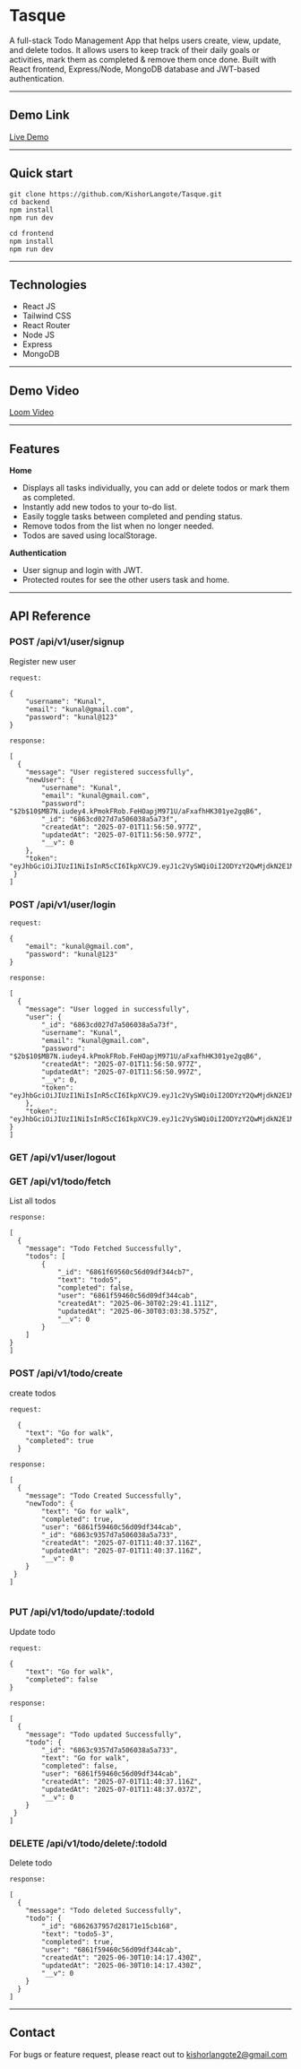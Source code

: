 # Tasque

A full-stack Todo Management App that helps users create, view, update, and delete todos. It allows users to keep track of their daily goals or activities, mark them as completed & remove them once done. 
Built with React frontend, Express/Node, MongoDB database and JWT-based authentication.

---

## Demo Link

[Live Demo](https://tasquee.vercel.app/)

---


## Quick start

```
git clone https://github.com/KishorLangote/Tasque.git
cd backend
npm install
npm run dev

cd frontend
npm install
npm run dev

```

---

## Technologies
- React JS
- Tailwind CSS
- React Router
- Node JS
- Express
- MongoDB

---

## Demo Video
[Loom Video]()

---


## Features

**Home**
- Displays all tasks individually, you can add or delete todos or mark them as completed.
- Instantly add new todos to your to-do list.
- Easily toggle tasks between completed and pending status.
- Remove todos from the list when no longer needed.
- Todos are saved using localStorage.

**Authentication**
- User signup and login with JWT.
- Protected routes for see the other users task and home.

---
## API Reference

### **POST /api/v1/user/signup**<br>
Register new user<br>
```
request: 

{
    "username": "Kunal",
    "email": "kunal@gmail.com",
    "password": "kunal@123"
}

response: 

[
  {
    "message": "User registered successfully",
    "newUser": {
        "username": "Kunal",
        "email": "kunal@gmail.com",
        "password": "$2b$10$MB7N.iudey4.kPmokFRob.FeHOapjM971U/aFxafhHK301ye2gqB6",
        "_id": "6863cd027d7a506038a5a73f",
        "createdAt": "2025-07-01T11:56:50.977Z",
        "updatedAt": "2025-07-01T11:56:50.977Z",
        "__v": 0
    },
    "token": "eyJhbGciOiJIUzI1NiIsInR5cCI6IkpXVCJ9.eyJ1c2VySWQiOiI2ODYzY2QwMjdkN2E1MDYwMzhhNWE3M2YiLCJpYXQiOjE3NTEzNzEwMTAsImV4cCI6MTc1MjIzNTAxMH0.4GCkUobG6pThqApZ7OITH8UGsMAXJ6ZY6h4tlCDcBYM"
 }
]
```

### **POST /api/v1/user/login**<br>

```
request: 

{
    "email": "kunal@gmail.com",
    "password": "kunal@123"
}

response:

[
  {
    "message": "User logged in successfully",
    "user": {
        "_id": "6863cd027d7a506038a5a73f",
        "username": "Kunal",
        "email": "kunal@gmail.com",
        "password": "$2b$10$MB7N.iudey4.kPmokFRob.FeHOapjM971U/aFxafhHK301ye2gqB6",
        "createdAt": "2025-07-01T11:56:50.977Z",
        "updatedAt": "2025-07-01T11:56:50.997Z",
        "__v": 0,
        "token": "eyJhbGciOiJIUzI1NiIsInR5cCI6IkpXVCJ9.eyJ1c2VySWQiOiI2ODYzY2QwMjdkN2E1MDYwMzhhNWE3M2YiLCJpYXQiOjE3NTEzNzEwMTAsImV4cCI6MTc1MjIzNTAxMH0.4GCkUobG6pThqApZ7OITH8UGsMAXJ6ZY6h4tlCDcBYM"
    },
    "token": "eyJhbGciOiJIUzI1NiIsInR5cCI6IkpXVCJ9.eyJ1c2VySWQiOiI2ODYzY2QwMjdkN2E1MDYwMzhhNWE3M2YiLCJpYXQiOjE3NTEzNzExODUsImV4cCI6MTc1MjIzNTE4NX0.mFkiFyB7Q0SCF10Hqoh2P8pjCyWnnBTX7mvGQQLUphA"
}
]

```
### **GET /api/v1/user/logout**<br> 

### **GET /api/v1/todo/fetch**<br>
List all todos<br>
```
response:

[
  {
    "message": "Todo Fetched Successfully",
    "todos": [
        {
            "_id": "6861f69560c56d09df344cb7",
            "text": "todo5",
            "completed": false,
            "user": "6861f59460c56d09df344cab",
            "createdAt": "2025-06-30T02:29:41.111Z",
            "updatedAt": "2025-06-30T03:03:38.575Z",
            "__v": 0
        }
    ]
}
]

```
### **POST /api/v1/todo/create**<br>
create todos<br>
```
request:

  {
    "text": "Go for walk",
    "completed": true
  }

response:

[ 
  {
    "message": "Todo Created Successfully",
    "newTodo": {
        "text": "Go for walk",
        "completed": true,
        "user": "6861f59460c56d09df344cab",
        "_id": "6863c9357d7a506038a5a733",
        "createdAt": "2025-07-01T11:40:37.116Z",
        "updatedAt": "2025-07-01T11:40:37.116Z",
        "__v": 0
    }
 }
]


```

### **PUT /api/v1/todo/update/:todoId**<br>
Update todo<br>
```
request:

{
    "text": "Go for walk",
    "completed": false
}

response: 

[
  {
    "message": "Todo updated Successfully",
    "todo": {
        "_id": "6863c9357d7a506038a5a733",
        "text": "Go for walk",
        "completed": false,
        "user": "6861f59460c56d09df344cab",
        "createdAt": "2025-07-01T11:40:37.116Z",
        "updatedAt": "2025-07-01T11:48:37.037Z",
        "__v": 0
    }
 }
]
```
### **DELETE /api/v1/todo/delete/:todoId**<br>
Delete todo<br>
```
response: 

[
  {
    "message": "Todo deleted Successfully",
    "todo": {
        "_id": "6862637957d28171e15cb168",
        "text": "todo5-3",
        "completed": true,
        "user": "6861f59460c56d09df344cab",
        "createdAt": "2025-06-30T10:14:17.430Z",
        "updatedAt": "2025-06-30T10:14:17.430Z",
        "__v": 0
    }
  }
]

```
---

## Contact
For bugs or feature request, please react out to kishorlangote2@gmail.com

